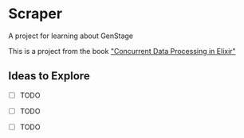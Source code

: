 # Scraper

A project for learning about GenStage

This is a project from the book ["Concurrent Data Processing in Elixir"](https://pragprog.com/titles/sgdpelixir/concurrent-data-processing-in-elixir/)

## Ideas to Explore

- [ ] TODO
- [ ] TODO
- [ ] TODO

